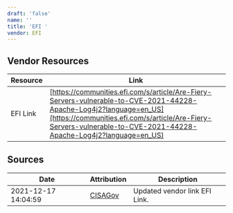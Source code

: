 ```yaml
---
draft: 'false'
name: ''
title: 'EFI '
vendor: EFI
---
```


## Vendor Resources
| Resource | Link |
| --- | --- |
| EFI Link | [https://communities.efi.com/s/article/Are-Fiery-Servers-vulnerable-to-CVE-2021-44228-Apache-Log4j2?language=en_US](https://communities.efi.com/s/article/Are-Fiery-Servers-vulnerable-to-CVE-2021-44228-Apache-Log4j2?language=en_US) |



## Sources
| Date | Attribution | Description |
| --- | --- | --- |
| 2021-12-17 14:04:59 | [CISAGov](https://raw.githubusercontent.com/cisagov/log4j-affected-db/develop/README.md) | Updated vendor link EFI Link.  |

